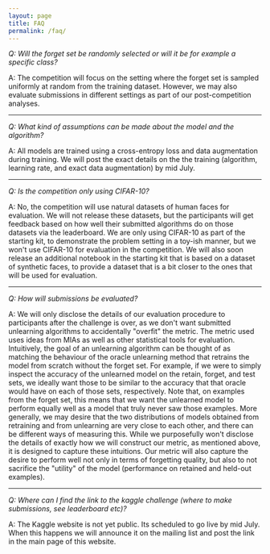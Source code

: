 ```yaml
---
layout: page
title: FAQ
permalink: /faq/
---
```



_Q: Will the forget set be randomly selected or will it be for example a specific class?_

A: The competition will focus on the setting where the forget set is sampled uniformly at random from the training dataset. However, we may also evaluate submissions in different settings as part of our post-competition analyses.


---

_Q: What kind of assumptions can be made about the model and the algorithm?_

A: All models are trained using a cross-entropy loss and data augmentation during training. We will post the exact details on the the training (algorithm, learning rate, and exact data augmentation) by mid July.

---

_Q: Is the competition only using CIFAR-10?_

A: No, the competition will use natural datasets of human faces for evaluation. We will not release these datasets, but the participants will get feedback based on how well their submitted algorithms do on those datasets via the leaderboard. We are only using CIFAR-10 as part of the starting kit, to demonstrate the problem setting in a toy-ish manner, but we won't use CIFAR-10 for evaluation in the competition. We will also soon release an additional notebook in the starting kit that is based on a dataset of synthetic faces, to provide a dataset that is a bit closer to the ones that will be used for evaluation.

---

_Q: How will submissions be evaluated?_

A: We will only disclose the details of our evaluation procedure to participants after the challenge is over, as we don't want submitted unlearning algorithms to accidentally "overfit" the metric. The metric used uses ideas from MIAs as well as other statistical tools for evaluation. Intuitively, the goal of an unlearning algorithm can be thought of as matching the behaviour of the oracle unlearning method that retrains the model from scratch without the forget set. For example, if we were to simply inspect the accuracy of the unlearned model on the retain, forget, and test sets, we ideally want those to be similar to the accuracy that that oracle would have on each of those sets, respectively. Note that, on examples from the forget set, this means that we want the unlearned model to perform equally well as a model that truly never saw those examples. More generally, we may desire that the two distributions of models obtained from retraining and from unlearning are very close to each other, and there can be different ways of measuring this. While we purposefully won't disclose the details of exactly how we will construct our metric, as mentioned above, it is designed to capture these intuitions. Our metric will also capture the desire to perform well not only in terms of forgetting quality, but also to not sacrifice the "utility" of the model (performance on retained and held-out examples).


---

_Q: Where can I find the link to the kaggle challenge (where to make submissions, see leaderboard etc)?_

A: The Kaggle website is not yet public. Its scheduled to go live by mid July. When this happens we will announce it on the mailing list and post the link in the main page of this website.

